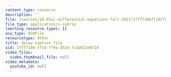 ```yaml
---
content_type: resource
description: ''
file: /courses/18-03sc-differential-equations-fall-2011/1fff7186ff19f79ad5247c3a622e871d_LbKKzMag5Rc.srt
file_type: application/x-subrip
learning_resource_types: []
ocw_type: OCWFile
resourcetype: Other
title: 3play caption file
uid: 1fff7186-ff19-f79a-d524-7c3a622e871d
video_files:
  video_thumbnail_file: null
video_metadata:
  youtube_id: null
---
```

